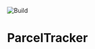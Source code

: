 ![Build](https://github.com/nvanmeurs/ParcelTracker/workflows/.NET%20Core/badge.svg)

# ParcelTracker
